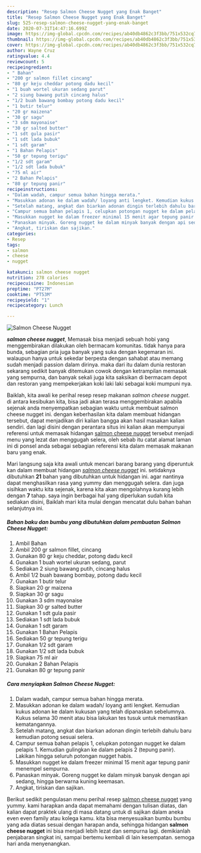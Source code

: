 ```yaml
---
description: "Resep Salmon Cheese Nugget yang Enak Banget"
title: "Resep Salmon Cheese Nugget yang Enak Banget"
slug: 525-resep-salmon-cheese-nugget-yang-enak-banget
date: 2020-07-31T14:47:16.699Z
image: https://img-global.cpcdn.com/recipes/ab40db4862c3f3bb/751x532cq70/salmon-cheese-nugget-foto-resep-utama.jpg
thumbnail: https://img-global.cpcdn.com/recipes/ab40db4862c3f3bb/751x532cq70/salmon-cheese-nugget-foto-resep-utama.jpg
cover: https://img-global.cpcdn.com/recipes/ab40db4862c3f3bb/751x532cq70/salmon-cheese-nugget-foto-resep-utama.jpg
author: Wayne Cruz
ratingvalue: 4.4
reviewcount: 5
recipeingredient:
- " Bahan"
- "200 gr salmon fillet cincang"
- "80 gr keju cheddar potong dadu kecil"
- "1 buah wortel ukuran sedang parut"
- "2 siung bawang putih cincang halus"
- "1/2 buah bawang bombay potong dadu kecil"
- "1 butir telur"
- "20 gr maizena"
- "30 gr sagu"
- "3 sdm mayonaise"
- "30 gr salted butter"
- "1 sdt gula pasir"
- "1 sdt lada bubuk"
- "1 sdt garam"
- "1 Bahan Pelapis"
- "50 gr tepung terigu"
- "1/2 sdt garam"
- "1/2 sdt lada bubuk"
- "75 ml air"
- "2 Bahan Pelapis"
- "80 gr tepung panir"
recipeinstructions:
- "Dalam wadah, campur semua bahan hingga merata."
- "Masukkan adonan ke dalam wadah/ loyang anti lengket. Kemudian kukus adonan ke dalam kukusan yang telah dipanaskan sebelumnya. Kukus selama 30 menit atau bisa lakukan tes tusuk untuk memastikan kematangannya."
- "Setelah matang, angkat dan biarkan adonan dingin terlebih dahulu baru kemudian potong sesuai selera."
- "Campur semua bahan pelapis 1, celupkan potongan nugget ke dalam pelapis 1. Kemudian gulingkan ke dalam pelapis 2 (tepung panir). Lakikan hingga seluruh potongan nugget habis."
- "Masukkan nugget ke dalam freezer minimal 15 menit agar tepung panir menempel sempurna."
- "Panaskan minyak. Goreng nugget ke dalam minyak banyak dengan api sedang, hingga berwarna kuning keemasan."
- "Angkat, tiriskan dan sajikan."
categories:
- Resep
tags:
- salmon
- cheese
- nugget

katakunci: salmon cheese nugget 
nutrition: 278 calories
recipecuisine: Indonesian
preptime: "PT27M"
cooktime: "PT53M"
recipeyield: "1"
recipecategory: Lunch

---
```



![Salmon Cheese Nugget](https://img-global.cpcdn.com/recipes/ab40db4862c3f3bb/751x532cq70/salmon-cheese-nugget-foto-resep-utama.jpg)

<b><i>salmon cheese nugget</i></b>, Memasak bisa menjadi sebuah hobi yang menggembirakan dilakukan oleh bermacam komunitas. tidak hanya para bunda, sebagian pria juga banyak yang suka dengan kegemaran ini. walaupun hanya untuk sekedar berpesta dengan sahabat atau memang sudah menjadi passion dalam dirinya. maka dari itu dalam dunia restoran sekarang sedikit banyak ditemukan cowok dengan ketrampilan memasak yang sempurna, dan banyak sekali juga kita saksikan di bermacam depot dan restoran yang mempekerjakan koki laki laki sebagai koki mumpuni nya.

Baiklah, kita awali ke perihal resep resep makanan <i>salmon cheese nugget</i>. di antara kesibukan kita, bisa jadi akan terasa menggembirakan apabila sejenak anda menyempatkan sebagian waktu untuk membuat salmon cheese nugget ini. dengan keberhasilan kita dalam membuat hidangan tersebut, dapat menjadikan diri kalian bangga akan hasil masakan kalian sendiri. dan lagi disini dengan perantara situs ini kalian akan mempunyai referensi untuk memasak hidangan <u>salmon cheese nugget</u> tersebut menjadi menu yang lezat dan menggugah selera, oleh sebab itu catat alamat laman ini di ponsel anda sebagai sebagian referensi kita dalam memasak makanan baru yang enak.




Mari langsung saja kita awali untuk mencari barang barang yang diperuntuk kan dalam membuat hidangan <u><i>salmon cheese nugget</i></u> ini. setidaknya dibutuhkan <b>21</b> bahan yang dibutuhkan untuk hidangan ini. agar nantinya dapat menghasilkan rasa yang yummy dan menggugah selera. dan juga sisihkan waktu kita sejenak, karena kita akan mengolahnya kurang lebih dengan <b>7</b> tahap. saya ingin berbagai hal yang diperlukan sudah kita sediakan disini, Baiklah mari kita mulai dengan mencatat dulu bahan bahan selanjutnya ini.

<!--inarticleads1-->

##### Bahan baku dan bumbu yang dibutuhkan dalam pembuatan Salmon Cheese Nugget:

1. Ambil  Bahan
1. Ambil 200 gr salmon fillet, cincang
1. Gunakan 80 gr keju cheddar, potong dadu kecil
1. Gunakan 1 buah wortel ukuran sedang, parut
1. Sediakan 2 siung bawang putih, cincang halus
1. Ambil 1/2 buah bawang bombay, potong dadu kecil
1. Gunakan 1 butir telur
1. Siapkan 20 gr maizena
1. Siapkan 30 gr sagu
1. Gunakan 3 sdm mayonaise
1. Siapkan 30 gr salted butter
1. Gunakan 1 sdt gula pasir
1. Sediakan 1 sdt lada bubuk
1. Gunakan 1 sdt garam
1. Gunakan 1 Bahan Pelapis
1. Sediakan 50 gr tepung terigu
1. Gunakan 1/2 sdt garam
1. Gunakan 1/2 sdt lada bubuk
1. Siapkan 75 ml air
1. Gunakan 2 Bahan Pelapis
1. Gunakan 80 gr tepung panir




<!--inarticleads2-->

##### Cara menyiapkan Salmon Cheese Nugget:

1. Dalam wadah, campur semua bahan hingga merata.
1. Masukkan adonan ke dalam wadah/ loyang anti lengket. Kemudian kukus adonan ke dalam kukusan yang telah dipanaskan sebelumnya. Kukus selama 30 menit atau bisa lakukan tes tusuk untuk memastikan kematangannya.
1. Setelah matang, angkat dan biarkan adonan dingin terlebih dahulu baru kemudian potong sesuai selera.
1. Campur semua bahan pelapis 1, celupkan potongan nugget ke dalam pelapis 1. Kemudian gulingkan ke dalam pelapis 2 (tepung panir). Lakikan hingga seluruh potongan nugget habis.
1. Masukkan nugget ke dalam freezer minimal 15 menit agar tepung panir menempel sempurna.
1. Panaskan minyak. Goreng nugget ke dalam minyak banyak dengan api sedang, hingga berwarna kuning keemasan.
1. Angkat, tiriskan dan sajikan.




Berikut sedikit pengulasan menu perihal resep <u>salmon cheese nugget</u> yang yummy. kami harapkan anda dapat memahami dengan tulisan diatas, dan kalian dapat praktek ulang di masa datang untuk di sajikan dalam aneka even even family atau kolega kamu. kita bisa menyesuaikan bumbu bumbu yang ada diatas sesuai dengan harapan anda, sehingga hidangan <b>salmon cheese nugget</b> ini bisa menjadi lebih lezat dan sempurna lagi. demikianlah penjabaran singkat ini, sampai bertemu kembali di lain kesempatan. semoga hari anda menyenangkan.
